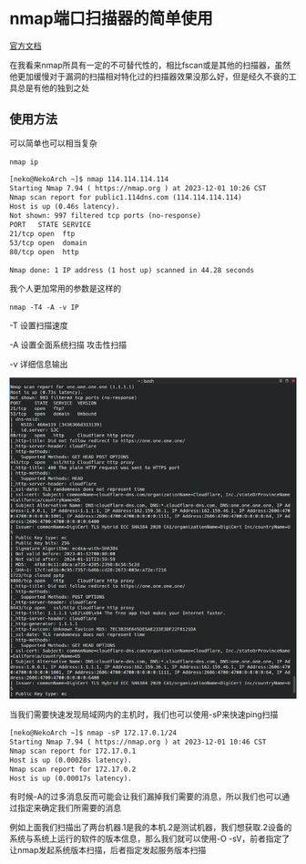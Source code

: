 # nmap端口扫描器的简单使用

[官方文档](https://nmap.org/man/zh/)

在我看来nmap所具有一定的不可替代性的，相比fscan或是其他的扫描器，虽然他更加缓慢对于漏洞的扫描相对特化过的扫描器效果没那么好，但是经久不衰的工具总是有他的独到之处

## 使用方法

可以简单也可以相当复杂

`nmap ip`

```shell
[neko@NekoArch ~]$ nmap 114.114.114.114
Starting Nmap 7.94 ( https://nmap.org ) at 2023-12-01 10:26 CST
Nmap scan report for public1.114dns.com (114.114.114.114)
Host is up (0.46s latency).
Not shown: 997 filtered tcp ports (no-response)
PORT   STATE SERVICE
21/tcp open  ftp
53/tcp open  domain
80/tcp open  http

Nmap done: 1 IP address (1 host up) scanned in 44.28 seconds
```

我个人更加常用的参数是这样的

`nmap -T4 -A -v IP`

-T 设置扫描速度

-A 设置全面系统扫描 攻击性扫描

-v 详细信息输出

![image-20231201103512333](/imgs/image-20231201103512333.png)

当我们需要快速发现局域网内的主机时，我们也可以使用-sP来快速ping扫描

```shell
[neko@NekoArch ~]$ nmap -sP 172.17.0.1/24
Starting Nmap 7.94 ( https://nmap.org ) at 2023-12-01 10:46 CST
Nmap scan report for 172.17.0.1
Host is up (0.00028s latency).
Nmap scan report for 172.17.0.2
Host is up (0.00017s latency).
```

有时候-A的过多消息反而可能会让我们漏掉我们需要的消息，所以我们也可以通过指定来确定我们所需要的消息

例如上面我们扫描出了两台机器.1是我的本机.2是测试机器，我们想获取.2设备的系统与系统上运行的软件的版本信息，那么我们就可以使用-O -sV，前者指定了让nmap发起系统版本扫描，后者指定发起服务版本扫描

